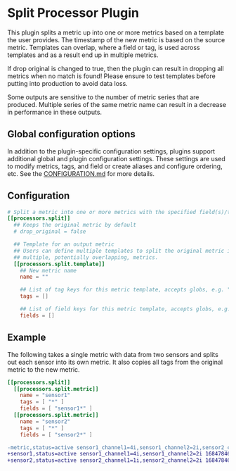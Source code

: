 # Split Processor Plugin

This plugin splits a metric up into one or more metrics based on a template
the user provides. The timestamp of the new metric is based on the source
metric. Templates can overlap, where a field or tag, is used across templates
and as a result end up in multiple metrics.

If drop original is changed to true, then the plugin can result in dropping
all metrics when no match is found! Please ensure to test templates before
putting into production to avoid data loss.

Some outputs are sensitive to the number of metric series that are produced.
Multiple series of the same metric name can result in a decrease in performance
in these outputs.

## Global configuration options <!-- @/docs/includes/plugin_config.md -->

In addition to the plugin-specific configuration settings, plugins support
additional global and plugin configuration settings. These settings are used to
modify metrics, tags, and field or create aliases and configure ordering, etc.
See the [CONFIGURATION.md][CONFIGURATION.md] for more details.

[CONFIGURATION.md]: ../../../docs/CONFIGURATION.md#plugins

## Configuration

```toml @sample.conf
# Split a metric into one or more metrics with the specified field(s)/tag(s)
[[processors.split]]
  ## Keeps the original metric by default
  # drop_original = false

  ## Template for an output metric
  ## Users can define multiple templates to split the original metric into
  ## multiple, potentially overlapping, metrics.
  [[processors.split.template]]
    ## New metric name
    name = ""

    ## List of tag keys for this metric template, accepts globs, e.g. "*"
    tags = []

    ## List of field keys for this metric template, accepts globs, e.g. "*"
    fields = []
```

## Example

The following takes a single metric with data from two sensors and splits out
each sensor into its own metric. It also copies all tags from the original
metric to the new metric.

```toml
[[processors.split]]
  [[processors.split.metric]]
    name = "sensor1"
    tags = [ "*" ]
    fields = [ "sensor1*" ]
  [[processors.split.metric]]
    name = "sensor2"
    tags = [ "*" ]
    fields = [ "sensor2*" ]
```

```diff
-metric,status=active sensor1_channel1=4i,sensor1_channel2=2i,sensor2_channel1=1i,sensor2_channel2=2i 1684784689000000000
+sensor1,status=active sensor1_channel1=4i,sensor1_channel2=2i 1684784689000000000
+sensor2,status=active sensor2_channel1=1i,sensor2_channel2=2i 1684784689000000000
```
